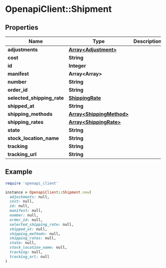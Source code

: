 # OpenapiClient::Shipment

## Properties

| Name | Type | Description | Notes |
| ---- | ---- | ----------- | ----- |
| **adjustments** | [**Array&lt;Adjustment&gt;**](Adjustment.md) |  | [optional] |
| **cost** | **String** |  | [optional] |
| **id** | **Integer** |  | [optional] |
| **manifest** | **Array&lt;Array&gt;** |  | [optional] |
| **number** | **String** |  | [optional] |
| **order_id** | **String** |  | [optional] |
| **selected_shipping_rate** | [**ShippingRate**](ShippingRate.md) |  | [optional] |
| **shipped_at** | **String** |  | [optional] |
| **shipping_methods** | [**Array&lt;ShippingMethod&gt;**](ShippingMethod.md) |  | [optional] |
| **shipping_rates** | [**Array&lt;ShippingRate&gt;**](ShippingRate.md) |  | [optional] |
| **state** | **String** |  | [optional] |
| **stock_location_name** | **String** |  | [optional] |
| **tracking** | **String** |  | [optional] |
| **tracking_url** | **String** |  | [optional] |

## Example

```ruby
require 'openapi_client'

instance = OpenapiClient::Shipment.new(
  adjustments: null,
  cost: null,
  id: null,
  manifest: null,
  number: null,
  order_id: null,
  selected_shipping_rate: null,
  shipped_at: null,
  shipping_methods: null,
  shipping_rates: null,
  state: null,
  stock_location_name: null,
  tracking: null,
  tracking_url: null
)
```

